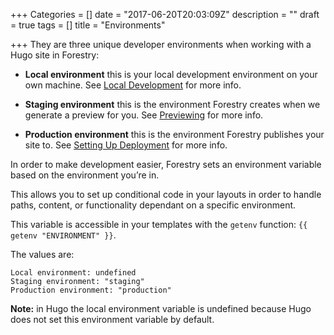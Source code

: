 +++
Categories = []
date = "2017-06-20T20:03:09Z"
description = ""
draft = true
tags = []
title = "Environments"

+++
They are three unique developer environments when working with a Hugo site in Forestry:

* **Local environment** this is your local development environment on your own machine. See [Local Development](https://app.forestry.io/docs/developing-with-hugo/local-development) for more info.

* **Staging environment** this is the environment Forestry creates when we generate a preview for you. See [Previewing](/docs/deployment-and-management/previewing) for more info.

* **Production environment** this is the environment Forestry publishes your site to. See [Setting Up Deployment](/docs/deployment-and-management/setting-up-deployment) for more info.

In order to make development easier, Forestry sets an environment variable based on the environment you’re in.

This allows you to set up conditional code in your layouts in order to handle paths, content, or functionality dependant on a specific environment.

This variable is accessible in your templates with the `getenv` function: `{{ getenv "ENVIRONMENT" }}`.

The values are:

```
Local environment: undefined
Staging environment: "staging"
Production environment: "production"

```

**Note:** in Hugo the local environment variable is undefined because Hugo does not set this environment variable by default.
